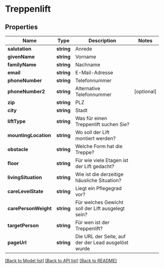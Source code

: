 # Treppenlift

## Properties
Name | Type | Description | Notes
------------ | ------------- | ------------- | -------------
**salutation** | **string** | Anrede | 
**givenName** | **string** | Vorname | 
**familyName** | **string** | Nachname | 
**email** | **string** | E-Mail-Adresse | 
**phoneNumber** | **string** | Telefonnummer | 
**phoneNumber2** | **string** | Alternative Telefonnummer | [optional] 
**zip** | **string** | PLZ | 
**city** | **string** | Stadt | 
**liftType** | **string** | Was für einen Treppenlift suchen Sie? | 
**mountingLocation** | **string** | Wo soll der Lift montiert werden? | 
**obstacle** | **string** | Welche Form hat die Treppe? | 
**floor** | **string** | Für wie viele Etagen ist der Lift gedacht? | 
**livingSituation** | **string** | Wie ist die derzeitige häusliche Situation? | 
**careLevelState** | **string** | Liegt ein Pflegegrad vor? | 
**carePersonWeight** | **string** | Für welches Gewicht soll der Lift ausgelegt sein? | 
**targetPerson** | **string** | Für wen ist der Treppenlift? | 
**pageUrl** | **string** | Die URL der Seite, auf der der Lead ausgelöst wurde | 

[[Back to Model list]](../README.md#documentation-for-models) [[Back to API list]](../README.md#documentation-for-api-endpoints) [[Back to README]](../README.md)


